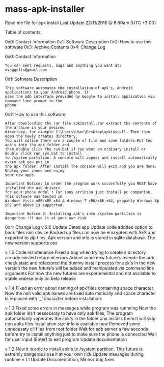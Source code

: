 # mass-apk-installer

Read me file for apk install 
Last Update 22/11/2016 @ 6:50am (UTC +3:00)

Table of contents:

0x0: Contact Information
0x1: Software Description
0x2: How to use this software
0x3: Archive Contents
0x4: Change Log


0x0: Contact Information

    You can sent requests, bugs and anything you want at: mvaggelis@gmail.com

0x1: Software Description

    This software automates the installation of apk's, Android applications to your Android phone. It 
    uses the adb interface provided by Google to install application via command line prompt to the 
    phone

0x2: How to use this software

    After downloading the rar file apkinstall.rar extract the contents of the archive in your desired
    directory, for example C:\Users\User\Desktop\apkinstall. Then then open the newly creates directory.
    You will notice there are a couple of file and some folders.Put tou apk's into tha apk folder and 
    then double click the run.bat if tou want an ordinary install or double click run_sys.bat to install
    to /system partition. A console will appear and install automatically every apk you put in
    the apk folder. After install the console will exit and you are done. Unplug your phone and enjoy
    your new apps.
    
    Important Notice: In order the program work succesfully you MUST have installed the usb drivers
    for your phone model ! For sony erricson just install pc companion. This sofware was tested in
    Windows Vista x86/x86_x64 & Windows 7 x86/x86_x64, propably Windows Xp SP2 and above is supported.

    Important Notice 2: Installing apk's into /system partition is dangerous !!! use it at your own risk



0x4: Change Log
v 2.0 Update Dated app
	Update code addded option to back files rom device.Backed up files can now be encrypted with AES and exported to zip files. Apk version and info is stored in sqlite database. The new version supports osx 

v 1.5 Code maintenance
	  Fixed a bug when trying to create a directory already existed returned errors
	  Added some new future's overide the adb check state and refactored the dummy install process for apk's
	  In the new version the new future's will be added and manipulated via command line arguments
	  For now the new futures are experiemental and not available to stable realese only on beta release
	  
	
v 1.4 Fixed an error about naming of apk'files containing space 
      character. Now the non valid apk names are fixed auto
      matically and space character is replaced with '_' character
      before installation.

v 1.3 Fixed some errors in messages while program was runnning
      Now the apk folder ins't nesseceray to have only apk files, The program automatically seperates
      the apk's in the folder and installs them.It will skip non apks files
      Installation size info is available now 
      Removed some unnecesaty dll files from root folder
      Wait for adb server a few seconds before try to install anything just to make sure the phone is connected
      Wait for user input (Enter) to exit program
      Update documentation

v 1.2 Now it is able to install apk's to /system partition. This future is extremly dangerous use it at  your own rick
      Update messages during runtime
v 1.1 Update Documentation, Minnor bug fixes
                        
